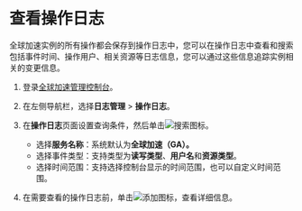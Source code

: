 # 查看操作日志

全球加速实例的所有操作都会保存到操作日志中，您可以在操作日志中查看和搜索包括事件时间、操作用户、相关资源等日志信息，您可以通过这些信息追踪实例相关的变更信息。

1.  登录[全球加速管理控制台](https://ga.console.aliyun.com/list)。

2.  在左侧导航栏，选择**日志管理** \> **操作日志**。

3.  在**操作日志**页面设置查询条件，然后单击![搜索](https://static-aliyun-doc.oss-accelerate.aliyuncs.com/assets/img/zh-CN/6147655261/p291950.png)图标。

    -   选择**服务名称**：系统默认为**全球加速（GA）。**
    -   选择事件类型：支持类型为**读写类型**、**用户名**和**资源类型**。
    -   选择时间范围：支持选择控制台显示的时间范围，也可以自定义时间范围。
4.  在需要查看的操作日志前，单击![添加](https://static-aliyun-doc.oss-accelerate.aliyuncs.com/assets/img/zh-CN/6147655261/p291951.png)图标，查看详细信息。


